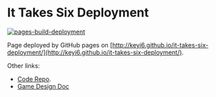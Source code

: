 # It Takes Six Deployment
[![pages-build-deployment](https://github.com/keyi6/it-takes-six-deployment/actions/workflows/pages/pages-build-deployment/badge.svg)](https://github.com/keyi6/it-takes-six-deployment/actions/workflows/pages/pages-build-deployment)

Page deployed by GitHub pages on [http://keyi6.github.io/it-takes-six-deployment/](http://keyi6.github.io/it-takes-six-deployment/).

Other links:
- [Code Repo](https://github.com/CSCI-526/spring-2024-project-tuesday-it-takes-six).
- [Game Design Doc](https://docs.google.com/document/d/1aoh0whD78ehy-JBsMjMUWaDOC73BhlLLSwFn-zQJ95A/edit#heading=h.a9b0ccipo4zv)
